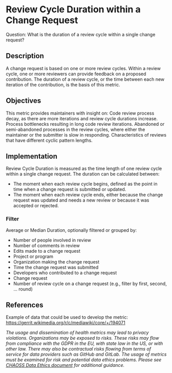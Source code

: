 # Review Cycle Duration within a Change Request

Question: What is the duration of a review cycle within a single change request?

## Description

A change request is based on one or more review cycles. Within a review cycle, one or more reviewers can provide feedback on a proposed contribution. The duration of a review cycle, or the time between each new iteration of the contribution, is the basis of this metric.

## Objectives

This metric provides maintainers with insight on:
Code review process decay, as there are more iterations and review cycle durations increase.
Process bottlenecks resulting in long code review iterations.
Abandoned or semi-abandoned processes in the review cycles, where either the maintainer or the submitter is slow in responding.
Characteristics of reviews that have different cyclic pattern lengths.

## Implementation

Review Cycle Duration is measured as the time length of one review cycle within a single change request.
The duration can be calculated between:
- The moment when each review cycle begins, defined as the point in time when a change request is submitted or updated.
- The moment when each review cycle ends, either because the change request was updated and needs a new review or because it was accepted or rejected.

### Filter

Average or Median Duration, optionally filtered or grouped by:
- Number of people involved in review
- Number of comments in review
- Edits made to a change request
- Project or program
- Organization making the change request
- Time the change request was submitted
- Developers who contributed to a change request
- Change request
- Number of review cycle on a change request (e.g., filter by first, second, …  round)

## References

Example of data that could be used to develop the metric: https://gerrit.wikimedia.org/r/c/mediawiki/core/+/194071

*The usage and dissemination of health metrics may lead to privacy violations. Organizations may be exposed to risks. These risks may flow from compliance with the GDPR in the EU, with state law in the US, or with other law. There may also be contractual risks flowing from terms of service for data providers such as GitHub and GitLab. The usage of metrics must be examined for risk and potential data ethics problems. Please see [CHAOSS Data Ethics document](https://github.com/chaoss/community/blob/main/data-use-statement.md) for additional guidance.*
